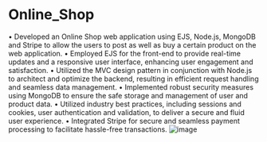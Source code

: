 # Online_Shop

•	Developed an Online Shop web application using EJS, Node.js, MongoDB and Stripe to allow the users to post as well as buy a certain product on the web application.
•	Employed EJS for the front-end to provide real-time updates and a responsive user interface, enhancing user engagement and satisfaction.
•	Utilized the MVC design pattern in conjunction with Node.js to architect and optimize the backend, resulting in efficient request handling and seamless data management.
•	Implemented robust security measures using MongoDB to ensure the safe storage and management of user and product data.
•	Utilized industry best practices, including sessions and cookies, user authentication and validation, to deliver a secure and fluid user experience.
•	Integrated Stripe for secure and seamless payment processing to facilitate hassle-free transactions.
![image](https://github.com/DevanshTomar/Online_Shop/assets/72218049/22665f30-6e2b-4574-bba0-6daa8c828474)
